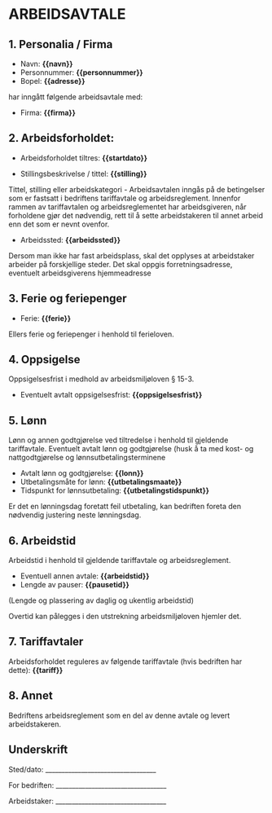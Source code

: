 # ARBEIDSAVTALE

## 1. Personalia / Firma

- Navn: __{{navn}}__
- Personnummer: __{{personnummer}}__
- Bopel: __{{adresse}}__

har inngått følgende arbeidsavtale med:

- Firma: __{{firma}}__

## 2. Arbeidsforholdet:

- Arbeidsforholdet tiltres: __{{startdato}}__

- Stillingsbeskrivelse / tittel: __{{stilling}}__

Tittel, stilling eller arbeidskategori - Arbeidsavtalen inngås på de betingelser
som er fastsatt i bedriftens tariffavtale og arbeidsreglement. Innenfor rammen
av tariffavtalen og arbeidsreglementet har arbeidsgiveren, når forholdene gjør
det nødvendig, rett til å sette arbeidstakeren til annet arbeid enn det som er
nevnt ovenfor.

- Arbeidssted: __{{arbeidssted}}__

Dersom man ikke har fast arbeidsplass, skal det opplyses at arbeidstaker
arbeider på forskjellige steder. Det skal oppgis forretningsadresse, eventuelt
arbeidsgiverens hjemmeadresse

## 3. Ferie og feriepenger

- Ferie: __{{ferie}}__

Ellers ferie og feriepenger i henhold til ferieloven.

## 4. Oppsigelse

Oppsigelsesfrist i medhold av arbeidsmiljøloven § 15-3.

- Eventuelt avtalt oppsigelsesfrist: __{{oppsigelsesfrist}}__

## 5. Lønn

Lønn og annen godtgjørelse ved tiltredelse i henhold til gjeldende tariffavtale.
Eventuelt avtalt lønn og godtgjørelse (husk å ta med kost- og nattgodtgjørelse
og lønnsutbetalingsterminene

- Avtalt lønn og godtgjørelse: __{{lonn}}__
- Utbetalingsmåte for lønn: __{{utbetalingsmaate}}__
- Tidspunkt for lønnsutbetaling: __{{utbetalingstidspunkt}}__

Er det en lønningsdag foretatt feil utbetaling, kan bedriften foreta den
nødvendig justering neste lønningsdag.

## 6. Arbeidstid

Arbeidstid i henhold til gjeldende tariffavtale og arbeidsreglement.

- Eventuell annen avtale: __{{arbeidstid}}__
- Lengde av pauser: __{{pausetid}}__

(Lengde og plassering av daglig og ukentlig arbeidstid)

Overtid kan pålegges i den utstrekning arbeidsmiljøloven hjemler det.

## 7. Tariffavtaler

Arbeidsforholdet reguleres av følgende tariffavtale (hvis bedriften har dette):
__{{tariff}}__

## 8. Annet

Bedriftens arbeidsreglement som en del av denne avtale og levert arbeidstakeren.

## Underskrift

Sted/dato: \_\_\_\_\_\_\_\_\_\_\_\_\_\_\_\_\_\_\_\_\_\_\_\_\_\_\_\_\_\_\_\_\_\_

For bedriften: \_\_\_\_\_\_\_\_\_\_\_\_\_\_\_\_\_\_\_\_\_\_\_\_\_\_\_\_\_\_\_\_\_\_

Arbeidstaker: \_\_\_\_\_\_\_\_\_\_\_\_\_\_\_\_\_\_\_\_\_\_\_\_\_\_\_\_\_\_\_\_\_\_
